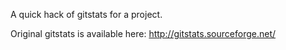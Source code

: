 A quick hack of gitstats for a project.

Original gitstats is available here:
http://gitstats.sourceforge.net/


